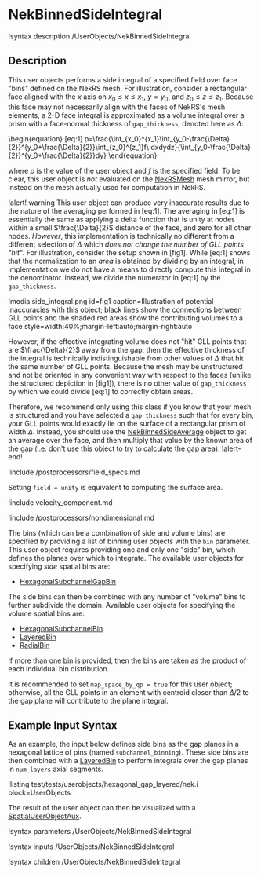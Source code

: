# NekBinnedSideIntegral

!syntax description /UserObjects/NekBinnedSideIntegral

## Description

This user objects performs a side integral of a specified field
over face "bins" defined on the NekRS mesh. For illustration, consider
a rectangular face aligned with the $x$ axis on $x_0\leq x\leq x_1$,
$y=y_0$, and $z_0\leq z\leq z_1$. Because this face may not necessarily
align with the faces of NekRS's mesh elements, a 2-D face integral is approximated
as a volume integral over a prism with a face-normal thickness of
`gap_thickness`, denoted here as $\Delta$:

\begin{equation}
[eq:1]
p=\frac{\int_{x_0}^{x_1}\int_{y_0-\frac{\Delta}{2}}^{y_0+\frac{\Delta}{2}}\int_{z_0}^{z_1}f\ dxdydz}{\int_{y_0-\frac{\Delta}{2}}^{y_0+\frac{\Delta}{2}}dy}
\end{equation}

where $p$ is the value of the user object and
$f$ is the specified field.
To be clear, this user object is *not* evaluated on the
[NekRSMesh](/mesh/NekRSMesh.md) mesh mirror, but instead on the mesh actually
used for computation in NekRS.

!alert! warning
This user object can produce very inaccurate results due to the nature of the
averaging performed in [eq:1]. The averaging in [eq:1] is essentially the same as applying
a delta function that is unity at nodes within a small $\frac{\Delta}{2}$ distance
of the face, and zero for all other nodes. *However*, this implementation is technically
no different from a different selection of $\Delta$ which *does not change the number of GLL points "hit"*.
For illustration, consider the setup shown in [fig1]. While [eq:1] shows that the normalization
to an *area* is obtained by dividing by an integral, in implementation we do not have a means
to directly compute this integral in the denominator. Instead, we divide the numerator in
[eq:1] by the `gap_thickness`.

!media side_integral.png
  id=fig1
  caption=Illustration of potential inaccuracies with this object; black lines show the connections between GLL points and the shaded red areas show the contributing volumes to a face
  style=width:40%;margin-left:auto;margin-right:auto

However, if the effective integrating volume does not
"hit" GLL points that are $\frac{\Delta}{2}$ away from the gap, then the effective thickness
of the integral is technically indistinguishable from other values of $\Delta$ that
hit the same number of GLL points. Because the mesh may be unstructured and not be oriented
in any convenient way with respect to the faces (unlike the structured depiction in [fig1]),
there is no other value of `gap_thickness` by which we could divide [eq:1] to correctly
obtain areas.

Therefore, we recommend only using this class if you know that your mesh is structured
and you have selected a `gap_thickness` such that for every bin, your GLL points would
exactly lie on the surface of a rectangular prism of width $\Delta$. Instead, you should
use the [NekBinnedSideAverage](/userobjects/NekBinnedSideAverage.md) object to get an
average over the face, and then multiply that value by the known area of the gap
(i.e. don't use this object to try to calculate the gap area).
!alert-end!

!include /postprocessors/field_specs.md

Setting `field = unity` is equivalent to computing the surface area.

!include velocity_component.md

!include /postprocessors/nondimensional.md

The bins (which can be a combination of side and volume bins) are specified
by providing a list of binning user objects with the `bin` parameter. This user object
requires providing one and only one "side" bin, which defines the planes over which to integrate.
The available user objects for specifying *side* spatial bins are:

- [HexagonalSubchannelGapBin](/userobjects/HexagonalSubchannelGapBin.md)

The side bins can then be combined with any number of "volume" bins to further subdivide
the domain. Available user objects for specifying the volume spatial bins are:

- [HexagonalSubchannelBin](/userobjects/HexagonalSubchannelBin.md)
- [LayeredBin](/userobjects/LayeredBin.md)
- [RadialBin](/userobjects/RadialBin.md)

If more than one bin is provided, then the bins are taken as the
product of each individual bin distribution.

It is recommended to set `map_space_by_qp = true` for this user object; otherwise,
all the GLL points in an element with centroid closer than $\Delta/2$ to the gap
plane will contribute to the plane integral.

## Example Input Syntax

As an example, the input below defines side bins as the gap planes in
a hexagonal lattice of pins (named `subchannel_binning`). These side bins
are then combined with a [LayeredBin](/userobjects/LayeredBin.md) to perform
integrals over the gap planes in `num_layers` axial segments.

!listing test/tests/userobjects/hexagonal_gap_layered/nek.i
  block=UserObjects

The result of the user object can then be visualized with a
[SpatialUserObjectAux](https://mooseframework.inl.gov/source/auxkernels/SpatialUserObjectAux.html).

!syntax parameters /UserObjects/NekBinnedSideIntegral

!syntax inputs /UserObjects/NekBinnedSideIntegral

!syntax children /UserObjects/NekBinnedSideIntegral
